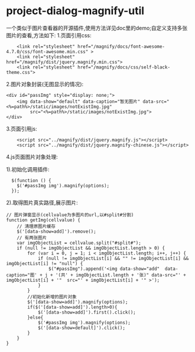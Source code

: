 # project-dialog-magnify-util
一个类似于图片查看器的开源插件,使用方法详见doc里的demo;自定义支持多张图片的查看,方法如下:
1.页面引用css:

        <link rel="stylesheet" href="/magnify/docs/font-awesome-4.7.0/css/font-awesome.min.css" >
        <link rel="stylesheet" href="/magnify/dist/jquery.magnify.min.css">
        <link rel="stylesheet" href="/magnify/docs/css/self-black-theme.css">
	
2.图片对象封装(无图显示的情况):

	<div id="passImg" style="display: none;">
		<img data-show="default" data-caption="暂无图片" data-src="<%=path%>/static/images/notExistImg.jpg"
			 src="<%=path%>/static/images/notExistImg.jpg">
	</div>
	
3.页面引用js:

        <script src="../magnify/dist/jquery.magnify.js"></script>
        <script src="../magnify/dist/jquery.magnify-chinese.js"></script>
	
4.js页面图片对象处理:

  1).初始化调用插件:
  
	  $(function () {
		$('#passImg img').magnify(options);
	  });
  
  2).取得图片真实路径,展示图片:
  
    // 图片弹窗显示(cellvalue为多图片的url,以#split#分割)
	function getImg(cellvalue) {
		// 清理原图片缓存
		$('[data-show=add]').remove();
		// 有两张图片
		var imgObjectList = cellvalue.split("#split#");
		if (null != imgObjectList && imgObjectList.length > 0) {
			for (var i = 0, j = 1; i < imgObjectList.length; i++, j++) {
				if (null != imgObjectList[i] && "" != imgObjectList[i] && imgObjectList[i] != "null") {
					$("#passImg").append('<img data-show="add"  data-caption="图' + j + '(共' + imgObjectList.length + '张)" data-src="' + imgObjectList[i] + '"  src="' + imgObjectList[i] + '" >');
				}
			}
			//初始化新增的图片对象
			$('[data-show=add]').magnify(options);
			if($('[data-show=add]').length>0){
				$('[data-show=add]').first().click();
			}else{
				$('#passImg img').magnify(options);
				$('[data-show=default]').click();
			}
		}
	}
